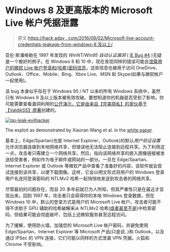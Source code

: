 # Windows 8 及更高版本的 Microsoft Live 帐户凭据泄露

> 原文:[https://hack aday . com/2016/08/02/Microsoft-live-account-credentials-leakage-from-windows-8 及以上/](https://hackaday.com/2016/08/02/microsoft-live-account-credentials-leaking-from-windows-8-and-above/)

亚伦·斯潘格勒在 1997 年发现的 *WinNT/Win95 自动认证漏洞* ( [IE Bug #4](http://insecure.org/sploits/winnt.automatic.authentication.html) )无疑是一个极好的例子。在 Windows 8 和 10 中，现在发现同样的错误可能会[泄露用户的微软 Live 帐户登录和(哈希)密码信息](https://www.perfect-privacy.com/blog/2016/08/01/security-issue-in-windows-leaks-login-data/)，这些信息也被用于访问 OneDrive、Outlook、Office、Mobile、Bing、Xbox Live、MSN 和 Skype(如果与微软帐户一起使用)。

该 bug 本身似乎存在于 Windows 95 / NT 以来的所有 Windows 系统中，虽然只有 Windows 8 及以上版本被有效攻破。要想知道你的机器是否受到了影响，你可能需要查看漏洞利用的[公开演示，它是由来自【完美隐私】的家伙基于【ValdikSS】](https://msleak.perfect-privacy.com/)[原著](https://medium.com/@ValdikSS/deanonymizing-windows-users-and-capturing-microsoft-and-vpn-accounts-f7e53fe73834)创建的。

[![pp-leak-evilhacker](../Images/dad59182083e0fb20fb702586bed2946.png)](https://hackaday.com/wp-content/uploads/2016/08/pp-leak-evilhacker.png)

The exploit as demonstrated by Xiaoran Wang et al. in the [white paper](https://www.blackhat.com/docs/us-15/materials/us-15-Brossard-SMBv2-Sharing-More-Than-Just-Your-Files-wp.pdf).

基本上，Edge/Spartan(也是 Internet Explorer，Outlook)的默认*用户验证设置*允许浏览器连接到本地网络共享，但错误地无法阻止连接到远程共享。为了利用这一点，攻击者只需建立一个网络共享。然后，指向该网络共享的嵌入图像链接被发送给受害者，例如作为电子邮件或网站的一部分。一旦在 Edge/Spartan、Internet Explorer 或 Outlook 等微软产品中查看了准备好的内容，该软件就会尝试连接到该共享，以便下载图像。这样，它会以明文形式将用户的 Windows 登录用户名连同登录密码的 NTLMv2 哈希一起悄悄地发送到攻击者的网络共享。

尽管最初的问题存在，而且 20 多年前就已为人所知，但其严重性只是在最近才显现出来。回到 1997 年，攻击者只会获得你的本地 Windows 登录数据，但在 Windows 10 中，默认的登录方式是用户的 Microsoft Live 帐户。攻击者可能不得不求助于 GPU 辅助的哈希破解来从 NTLMv2 哈希([或者甚至不是](http://openwall.info/wiki/john/NTLM))中检索密码，但结果可能会彻底破坏，包括上述微软服务甚至远程访问。

为了缓解，使用防火墙，加强您的 Microsoft Live 帐户密码，并避免使用 Edge/Spartan、Internet Explorer 等 Microsoft 产品(只是说..)和 Outlook，以及通过 IPSec 的 VPN 连接，它们可能以同样的方式泄漏 VPN 凭据。火狐和 Chrome 不受影响。